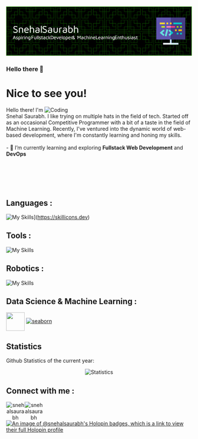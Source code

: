 ![logo](./github-header-image.png)
### Hello there 👋
# Nice to see you!
<img align="right" alt="Coding" width="400" src="https://i.gifer.com/3AyY.gif">

<div align="left" width="299" padding="100">
Hello there! I'm Snehal Saurabh. I like trying on multiple hats in the field of tech.  
Started off as an occasional Competitive Programmer with a bit of a taste in the field of Machine Learning. Recently, I've ventured into the dynamic world of web-based development, where I'm constantly learning and honing my skills. 
</div>
<br>
- 📖 I’m currently learning and exploring <b>Fullstack Web Development</b> and <b>DevOps</b>

<br><br><br><br>
## Languages :
![My Skills](https://skillicons.dev/icons?i=c,cpp,python,html,css,js)](https://skillicons.dev)

## Tools :
![My Skills](https://skillicons.dev/icons?i=git,github,visualstudio,cmake,mysql,netlify,replit)

## Robotics :
![My Skills](https://skillicons.dev/icons?i=raspberry,ros) 

## Data Science & Machine Learning :
 <p align="left"> <a href="https://pandas.pydata.org/" target="_blank" rel="noreferrer"> <img align="center" src="https://icons8.com/icon/xSkewUSqtErH/pandas" height="50" width="50" /></a> <a href="https://seaborn.pydata.org/" target="_blank" rel="noreferrer"> <img src="https://seaborn.pydata.org/_images/logo-mark-lightbg.svg" alt="seaborn" width="50" height="50"/> </a> </p>

## Statistics
Github Statistics of the current year:
<p align='center'>
	<img src='https://github-readme-stats.vercel.app/api?username=snehalsaurabh&theme=dark' alt='Statistics'>
</p>

## Connect with me :
<p align="center">
<a href="https://twitter.com/snehalsaurabh" target="blank"><img align="left" src="https://img.icons8.com/fluent/48/000000/twitter.png" alt="snehalsaurabh" height="50" width="50" /></a>
<a href="https://www.linkedin.com/in/snehalsaurabh/" target="blank"><img align="left" src="https://img.icons8.com/fluent/48/000000/linkedin.png" alt="snehalsaurabh" height="50" width="50"/></a>
</p>
<br>

[![An image of @snehalsaurabh's Holopin badges, which is a link to view their full Holopin profile](https://holopin.me/snehalsaurabh)](https://holopin.io/@snehalsaurabh)

<!--
**snehalsaurabh/snehalsaurabh** is a ✨ _special_ ✨ repository because its `README.md` (this file) appears on your GitHub profile.

Here are some ideas to get you started:

- 🔭 I’m currently working on ...
- 🌱 I’m currently learning ...
- 👯 I’m looking to collaborate on ...
- 🤔 I’m looking for help with ...
- 💬 Ask me about ...
- 📫 How to reach me: ...
- 😄 Pronouns: ...
- ⚡ Fun fact: ...
-->
